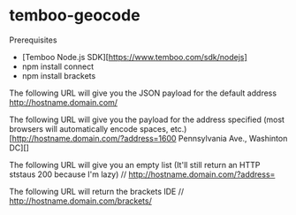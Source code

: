 temboo-geocode
==============

Prerequisites
   * [Temboo Node.js SDK][https://www.temboo.com/sdk/nodejs]
   * npm install connect
   * npm install brackets


The following URL will give you the JSON payload for the default address
http://hostname.domain.com/

The following URL will give you the payload for the address specified (most browsers will automatically encode spaces, etc.)
[http://hostname.domain.com/?address=1600 Pennsylvania Ave., Washinton DC][]

The following URL will give you an empty list (It'll still return an HTTP ststaus 200 because I'm lazy)
// http://hostname.domain.com/?address=

The following URL will return the brackets IDE
// http://hostname.domain.com/brackets/

